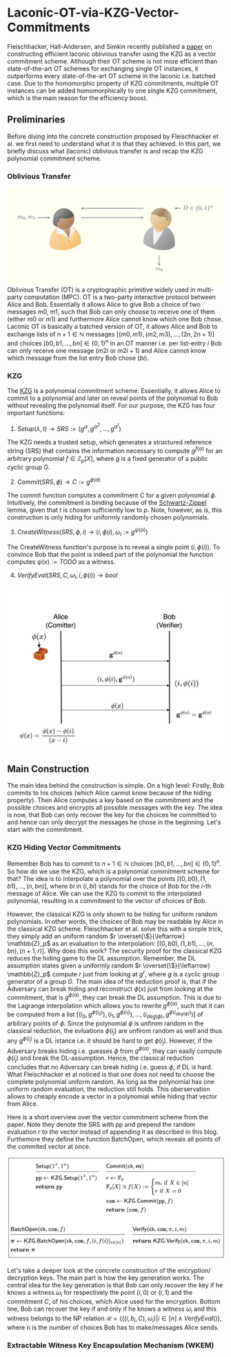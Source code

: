 # Laconic-OT-via-KZG-Vector-Commitments

Fleischhacker, Hall-Andersen, and Simkin recently published a [paper](https://eprint.iacr.org/2024/264.pdf) on constructing efficient laconic oblivious transfer using the KZG as a vector commitment scheme. Although their OT scheme is not more efficient than state-of-the-art OT schemes for exchanging single OT instances, it outperforms every state-of-the-art OT scheme in the laconic i.e. batched case. Due to the homomorphic property of KZG commitments, multiple OT instances can be added homomorphically to one single KZG commitment, which is the main reason for the efficiency boost.

## Preliminaries
Before diving into the concrete construction proposed by Fleischhacker et al. we first need to understand what it is that they achieved. In this part, we briefly discuss what (laconic) oblivious transfer is and recap the KZG polynomial commitment scheme.

### Oblivious Transfer
![OT](OT.png)
Oblivious Transfer (OT) is a cryptographic primitive widely used in multi-party computation (MPC). 
OT is a two-party interactive protocol between Alice and Bob. Essentially it allows Alice to give Bob a choice of two messages m0, m1, such that Bob can only choose to receive one of them (either $m0$ or $m1$) and furthermore Alice cannot know which one Bob chose. 
Laconic OT is basically a batched version of OT, it allows Alice and Bob to exchange lists of $n + 1\in \mathbb{N}$ messages $[(m0,m1), (m2,m3),..., (2n, 2n+1)]$ and choices $[b0,b1,...,bn] \in \{0,1\}^n$ in an OT manner i.e. per list-entry $i$ Bob can only receive one message ($m2i$ or $m2i+1$) and Alice cannot know which message from the list entry Bob chose ($bi$).


### KZG
The [KZG](https://www.iacr.org/archive/asiacrypt2010/6477178/6477178.pdf) is a polynomial commitment scheme. Essentially, it allows Alice to commit to a polynomial and later on reveal points of the polynomial to Bob without revealing the polynomial itself. For our purpose, the KZG has four important functions:
1. $Setup(\lambda, t) \rightarrow SRS := (g^\alpha, g^{\alpha^2},\dots,g^{\alpha^t})$

The KZG needs a trusted setup, which generates a structured reference string (SRS) that contains the information necessary to compute $g^{f(\alpha)}$ for an arbitrary polynomial $f\in\mathbb{Z}_p[X]$, where $g$ is a fixed generator of a public cyclic group $G$.

2. $Commit(SRS, \phi) \rightarrow C := g^{\phi(\alpha)}$

The commit function computes a commitment C for a given polynomial $\phi$. Intuitively, the commitment is binding because of the [Schwartz-Zippel](https://en.wikipedia.org/wiki/Schwartz–Zippel_lemma) lemma, given that $t$ is chosen sufficiently low to $p$. Note, however, as is, this construction is only hiding for uniformly randomly chosen polynomials. 

3. $CreateWitness(SRS, \phi, i) \rightarrow (i,\phi(i), \omega_i:=g^{\psi(\alpha)})$

The CreateWitness function's purpose is to reveal a single point $(i, \phi(i))$. To convince Bob that the point is indeed part of the polynomial the function computes $\psi(x):= TODO$ as a witness.

4. $VerifyEval(SRS, C, \omega_i, i, \phi(i)) \rightarrow bool$


![KZG](KZG.png)

## Main Construction

The main idea behind the construction is simple. On a high level: 
Firstly, Bob commits to his choices (which Alice cannot know because of the hiding property). Then Alice computes a key based on the commitment and the possible choices and encrypts all possible messages with the key. The idea is now, that Bob can only recover the key for the choices he committed to and hence can only decrypt the messages he chose in the beginning.
Let's start with the commitment. 

### KZG Hiding Vector Commitments

Remember Bob has to commit to $n+1\in \mathbb{N}$ choices $[b0,b1,...,bn] \in \{0,1\}^n$. So how do we use the KZG, which is a polynomial commitment scheme for that? The idea is to interpolate a polynomial over the points $[(0,b0), (1,b1),\dots,(n,bn)]$, where $bi$ in $(i,bi)$ stands for the choice of Bob for the $i$-th message of Alice. We can use the KZG to commit to the interpolated polynomial, resulting in a commitment to the vector of choices of Bob.

However, the classical KZG is only shown to be hiding for uniform random polynomials. In other words, the choices of Bob may be readable by Alice in the classical KZG scheme. Fleischhacker et al. solve this with a simple trick, they simply add an uniform random $r \overset{\$}{\leftarrow} \mathbb{Z}_p$ as an evaluation to the interpolation: $[(0,b0), (1,b1),\dots,(n,bn),(n+1,r)]$. 
Why does this work? The security proof for the classical KZG reduces the hiding game to the DL assumption. Remember, the DL assumption states given a uniformly random $r \overset{\$}{\leftarrow} \mathbb{Z}_p$ compute $r$ just from looking at $g^r$, where $g$ is a cyclic group generator of a group $G$. The main idea of the reduction proof is, that if the Adversary can break hiding and reconstruct $\phi(x)$ just from looking at the commitment, that is $g^{\phi(\alpha)}$, they can break the DL assumption. This is due to the Lagrange interpolation which allows you to rewrite $g^{\phi(\alpha)}$, such that it can be computed from a list $[(i_0,g^{\phi(i_0)}), (i_1,g^{\phi(i_1)}), \dots, (i_{deg(\phi)},g^{\phi(i_{deg(\phi)})})]$ of arbitrary points of $\phi$. Since the polynomial $\phi$ is unfirom random in the classical reduction, the evluations $\phi(i_j)$ are unfirom random as well and thus any $g^{\phi(i_j)}$ is a DL istance i.e. it should be hard to get $\phi(i_j)$. However, if the Adversary breaks hiding i.e. guesses $\phi$ from $g^{\phi(\alpha)}$, they can easily compute $\phi(i_j)$ and break the DL-assumption. Hence, the classical reduction concludes that no Adversary can break hiding i.e. guess $\phi$, if DL is hard. 
What Fleischhacker et al noticed is that one does not need to choose the complete polynomial uniform random. As long as the polynomial has one uniform random evaluation, the reduction still holds. This oberservation allows to cheaply encode a vector in a polynomial while hiding that vector from Alice. 

Here is a short overview over the vector commitment scheme from the paper. Note they denote the SRS with pp and prepend the random evaluation r to the vector instead of appending it as described in this blog.
Furthemore they define the function BatchOpen, which reveals all points of the commited vector at once.

![KZG Vector Commitment](KZG_VC.png)


Let's take a deeper look at the concrete construction of the encryption/ decryption keys.
The main part is how the key generation works. The central idea for the key generation is that Bob can only recover the key if he knows a witness $\omega_i$ for respectively the point $(i,0)$ or $(i,1)$ and the commitment $C$, of his choices, which Alice used for the encryption. Bottom line, Bob can recover the key if and only if he knows a witness $\omega_i$ and this witness belongs to the NP relation $\mathcal{R} = \{ ((i,b_i, C), \omega_i) | i \in [n] \land VerifyEval() \}$, where n is the number of choices Bob has to make/messages Alice sends. 

### Extractable Witness Key Encapsulation Mechanism (WKEM)

